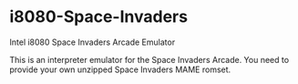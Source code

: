 # i8080-Space-Invaders
Intel i8080 Space Invaders Arcade Emulator

This is an interpreter emulator for the Space Invaders Arcade.
You need to provide your own unzipped Space Invaders MAME romset.
